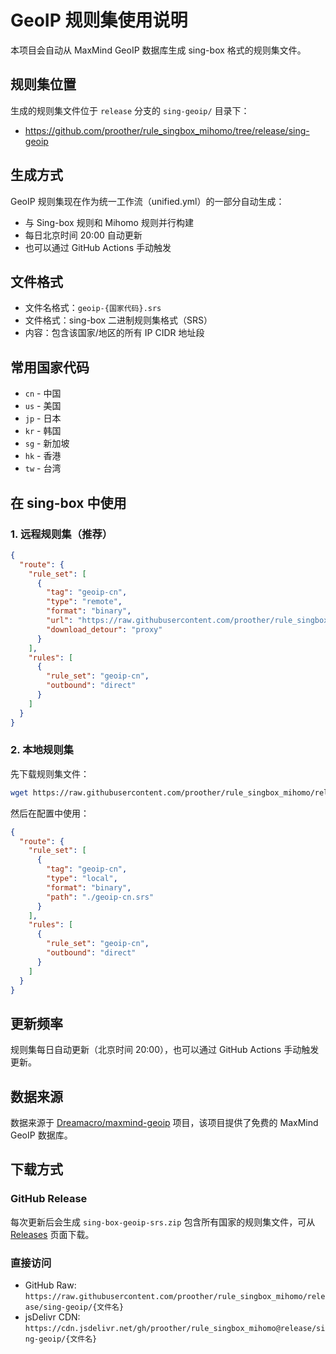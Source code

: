 # GeoIP 规则集使用说明

本项目会自动从 MaxMind GeoIP 数据库生成 sing-box 格式的规则集文件。

## 规则集位置

生成的规则集文件位于 `release` 分支的 `sing-geoip/` 目录下：
- https://github.com/proother/rule_singbox_mihomo/tree/release/sing-geoip

## 生成方式

GeoIP 规则集现在作为统一工作流（unified.yml）的一部分自动生成：
- 与 Sing-box 规则和 Mihomo 规则并行构建
- 每日北京时间 20:00 自动更新
- 也可以通过 GitHub Actions 手动触发

## 文件格式

- 文件名格式：`geoip-{国家代码}.srs`
- 文件格式：sing-box 二进制规则集格式（SRS）
- 内容：包含该国家/地区的所有 IP CIDR 地址段

## 常用国家代码

- `cn` - 中国
- `us` - 美国
- `jp` - 日本
- `kr` - 韩国
- `sg` - 新加坡
- `hk` - 香港
- `tw` - 台湾

## 在 sing-box 中使用

### 1. 远程规则集（推荐）

```json
{
  "route": {
    "rule_set": [
      {
        "tag": "geoip-cn",
        "type": "remote",
        "format": "binary",
        "url": "https://raw.githubusercontent.com/proother/rule_singbox_mihomo/release/sing-geoip/geoip-cn.srs",
        "download_detour": "proxy"
      }
    ],
    "rules": [
      {
        "rule_set": "geoip-cn",
        "outbound": "direct"
      }
    ]
  }
}
```

### 2. 本地规则集

先下载规则集文件：
```bash
wget https://raw.githubusercontent.com/proother/rule_singbox_mihomo/release/sing-geoip/geoip-cn.srs
```

然后在配置中使用：
```json
{
  "route": {
    "rule_set": [
      {
        "tag": "geoip-cn",
        "type": "local",
        "format": "binary",
        "path": "./geoip-cn.srs"
      }
    ],
    "rules": [
      {
        "rule_set": "geoip-cn",
        "outbound": "direct"
      }
    ]
  }
}
```

## 更新频率

规则集每日自动更新（北京时间 20:00），也可以通过 GitHub Actions 手动触发更新。

## 数据来源

数据来源于 [Dreamacro/maxmind-geoip](https://github.com/Dreamacro/maxmind-geoip) 项目，该项目提供了免费的 MaxMind GeoIP 数据库。

## 下载方式

### GitHub Release
每次更新后会生成 `sing-box-geoip-srs.zip` 包含所有国家的规则集文件，可从 [Releases](https://github.com/proother/rule_singbox_mihomo/releases) 页面下载。

### 直接访问
- GitHub Raw: `https://raw.githubusercontent.com/proother/rule_singbox_mihomo/release/sing-geoip/{文件名}`
- jsDelivr CDN: `https://cdn.jsdelivr.net/gh/proother/rule_singbox_mihomo@release/sing-geoip/{文件名}` 